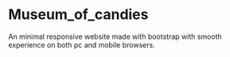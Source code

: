 # Museum_of_candies
 An minimal responsive website made with bootstrap with smooth experience on both pc and mobile browsers.

